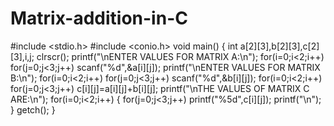 # Matrix-addition-in-C

#include <stdio.h>
#include <conio.h>
void main()
{
	int a[2][3],b[2][3],c[2][3],i,j;
	clrscr();
	printf("\nENTER VALUES FOR MATRIX A:\n");
	for(i=0;i<2;i++)
		for(j=0;j<3;j++)
			scanf("%d",&a[i][j]);
	printf("\nENTER VALUES FOR MATRIX B:\n");
	for(i=0;i<2;i++)
		for(j=0;j<3;j++)
			scanf("%d",&b[i][j]);
	for(i=0;i<2;i++)
		for(j=0;j<3;j++)
			c[i][j]=a[i][j]+b[i][j];
	printf("\nTHE VALUES OF MATRIX C ARE:\n");
	for(i=0;i<2;i++)
        {
		for(j=0;j<3;j++)
			printf("%5d",c[i][j]);
		printf("\n");
	}
	getch();
}
